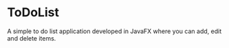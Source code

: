 # ToDoList
A simple to do list application developed in JavaFX where you can add, edit and delete items.
